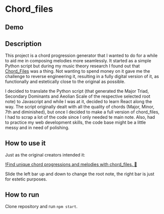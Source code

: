 # Chord_files

## Demo


## Description
This project is a chord progression generator that I wanted to do for a while to aid me in composing melodies more seamlessly. It started as a simple Python script but during my music theory research I found out that [Chord_Files](https://www.chordfiles.com/) was a thing. Not wanting to spend money on it gave me the challenge to reverse engineering it, resulting in a fully digital version of it, as functionally and estetically close to the original as possible.

I decided to translate the Python script (that generated the Major Triad, Secondary Dominants and Aeolian Scale of the respective selected root note) to Javascript and while I was at it, decided to learn React along the way. The script originally dealt with all the quality of chords (Major, Minor, 7th and diminished), but once I decided to make a full version of chord_files, I had to scrap a lot of the code since I only needed te main note. Also, had to practice my web development skills, the code base might be a little messy and in need of polishing.

## How to use it

Just as the original creators intended it: 

[!Find unique chord progressions and melodies with chord_files. 🎸](http://www.youtube.com/watch?v=WhkV-YRiR8k&ab)

Slide the left bar up and down to change the root note, the right bar is just for estetic purposes.

## How to run

Clone repository and run `npm start`.


